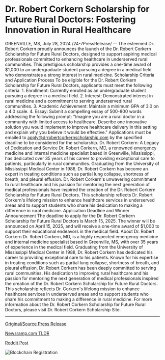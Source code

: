 # Dr. Robert Corkern Scholarship for Future Rural Doctors: Fostering Innovation in Rural Healthcare

GREENVILLE, MS, July 28, 2024 /24-7PressRelease/ -- The esteemed Dr. Robert Corkern proudly announces the launch of the Dr. Robert Corkern Scholarship for Future Rural Doctors, designed to support aspiring medical professionals committed to enhancing healthcare in underserved rural communities. This prestigious scholarship provides a one-time award of $1,000 to an undergraduate student pursuing a degree in a medical field who demonstrates a strong interest in rural medicine.  Scholarship Criteria and Application Process To be eligible for the Dr. Robert Corkern Scholarship for Future Rural Doctors, applicants must meet the following criteria: 1.	Enrollment: Currently enrolled as an undergraduate student pursuing a degree in a medical field. 2.	Interest: Demonstrated interest in rural medicine and a commitment to serving underserved rural communities. 3.	Academic Achievement: Maintain a minimum GPA of 3.0 on a 4.0 scale. 4.	Essay: Submit a compelling essay of 500-800 words addressing the following prompt:  "Imagine you are a rural doctor in a community with limited access to healthcare. Describe one innovative solution you would implement to improve healthcare delivery in this setting and explain why you believe it would be effective."  Applications must be emailed to apply@drrobertcorkernscholarship.com by the specified deadline to be considered for the scholarship.  Dr. Robert Corkern: A Legacy of Dedication and Service Dr. Robert Corkern, MD, a renowned emergency medicine and internal medicine specialist based in Greenville, Mississippi, has dedicated over 35 years of his career to providing exceptional care to patients, particularly in rural communities. Graduating from the University of Mississippi Medical Center in 1988, Dr. Robert Corkern has become an expert in treating conditions such as partial lung collapse, shortness of breath, and pleural effusion.  Dr. Robert Corkern's unwavering commitment to rural healthcare and his passion for mentoring the next generation of medical professionals have inspired the creation of the Dr. Robert Corkern Scholarship for Future Rural Doctors. This scholarship reflects Dr. Robert Corkern's lifelong mission to enhance healthcare services in underserved areas and to support students who share his dedication to making a difference in rural medicine.  Application Deadline and Winner Announcement The deadline to apply for the Dr. Robert Corkern Scholarship for Future Rural Doctors is March 15, 2025. The winner will be announced on April 15, 2025, and will receive a one-time award of $1,000 to support their educational endeavors in the medical field.  About Dr. Robert Corkern Dr. Robert Corkern, MD, is a highly respected emergency medicine and internal medicine specialist based in Greenville, MS, with over 35 years of experience in the medical field. Graduating from the University of Mississippi Medical Center in 1988, Dr. Robert Corkern has dedicated his career to providing exceptional care to his patients. Known for his expertise in treating conditions such as partial lung collapse, shortness of breath, and pleural effusion, Dr. Robert Corkern has been deeply committed to serving rural communities. His dedication to improving rural healthcare and his passion for mentoring the next generation of medical professionals inspired the creation of the Dr. Robert Corkern Scholarship for Future Rural Doctors.  This scholarship reflects Dr. Corkern's lifelong mission to enhance healthcare services in underserved areas and to support students who share his commitment to making a difference in rural medicine.  For more information about the Dr. Robert Corkern Scholarship for Future Rural Doctors, please visit Dr. Robert Corkern Scholarship Site. 

---

[Original/Source Press Release](https://www.24-7pressrelease.com/press-release/512901/dr-robert-corkern-scholarship-for-future-rural-doctors-fostering-innovation-in-rural-healthcare)
                    

[Newsramp.com TLDR](None) 



[Reddit Post](https://www.reddit.com/r/AwardsAndRecognition/comments/1ee1okf/dr_robert_corkern_launches_scholarship_for_future/) 



![Blockchain Registration](https://cdn.newsramp.app/24-7PressRelease/qrcode/247/28/envykI9l.webp)